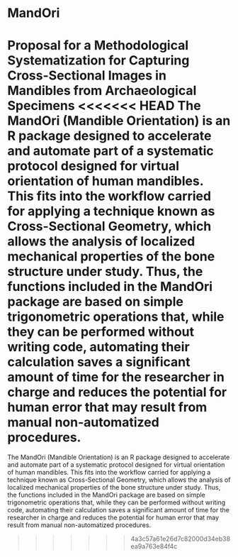 # MandOri
Proposal for a Methodological Systematization for Capturing Cross-Sectional Images in Mandibles from Archaeological Specimens
<<<<<<< HEAD
The MandOri (Mandible Orientation) is an R package designed to accelerate and automate part of a systematic protocol designed for virtual orientation of human mandibles. This fits into the workflow carried for applying a technique known as Cross-Sectional Geometry, which allows the analysis of localized mechanical properties of the bone structure under study. Thus, the functions included in the MandOri package are based on simple trigonometric operations that, while they can be performed without writing code, automating their calculation saves a significant amount of time for the researcher in charge and reduces the potential for human error that may result from manual non-automatized procedures.
=======
The MandOri (Mandible Orientation) is an R package designed to accelerate and automate part of a systematic protocol designed for virtual orientation of human mandibles. This fits into the workflow carried for applying a technique known as Cross-Sectional Geometry, which allows the analysis of localized mechanical properties of the bone structure under study. Thus, the functions included in the MandOri package are based on simple trigonometric operations that, while they can be performed without writing code, automating their calculation saves a significant amount of time for the researcher in charge and reduces the potential for human error that may result from manual non-automatized procedures.
>>>>>>> 4a3c57a61e26d7c82000d34eb38ea9a763e84f4c
